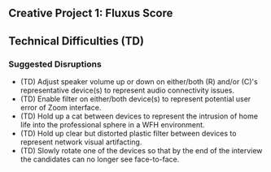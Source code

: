 ## Creative Project 1: Fluxus Score

## Technical Difficulties (TD)

### Suggested Disruptions

- (TD) Adjust speaker volume up or down on either/both (R) and/or (C)'s representative device(s) to represent audio connectivity issues.
- (TD) Enable filter on either/both device(s) to represent potential user error of Zoom interface.
- (TD) Hold up a cat between devices to represent the intrusion of home life into the professional sphere in a WFH environment.
- (TD) Hold up clear but distorted plastic filter between devices to represent network visual artifacting.
- (TD) Slowly rotate one of the devices so that by the end of the interview the candidates can no longer see face-to-face.